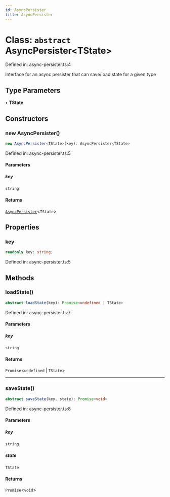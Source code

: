 ```yaml
---
id: AsyncPersister
title: AsyncPersister
---
```


<!-- DO NOT EDIT: this page is autogenerated from the type comments -->

# Class: `abstract` AsyncPersister\<TState\>

Defined in: async-persister.ts:4

Interface for an async persister that can save/load state for a given type

## Type Parameters

• **TState**

## Constructors

### new AsyncPersister()

```ts
new AsyncPersister<TState>(key): AsyncPersister<TState>
```

Defined in: async-persister.ts:5

#### Parameters

##### key

`string`

#### Returns

[`AsyncPersister`](../asyncpersister.md)\<`TState`\>

## Properties

### key

```ts
readonly key: string;
```

Defined in: async-persister.ts:5

## Methods

### loadState()

```ts
abstract loadState(key): Promise<undefined | TState>
```

Defined in: async-persister.ts:7

#### Parameters

##### key

`string`

#### Returns

`Promise`\<`undefined` \| `TState`\>

***

### saveState()

```ts
abstract saveState(key, state): Promise<void>
```

Defined in: async-persister.ts:8

#### Parameters

##### key

`string`

##### state

`TState`

#### Returns

`Promise`\<`void`\>
